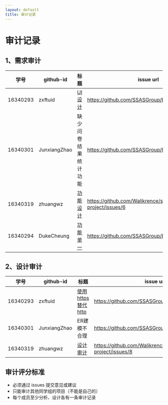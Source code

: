```yaml
---
layout: default
title: 审计记录
---
```


# 审计记录

## 1、需求审计

| 学号 | github-id | 标题 | issue url |
|:--:|---|---|---|
| 16340293 | zxftuid |  [UI设计](https://github.com/SSASGroup/Dashboard/issues/5)| https://github.com/SSASGroup/Dashboard/issues/5 |
|16340301|JunxiangZhao|缺少问卷结果统计功能|https://github.com/SSASGroup/Dashboard/issues/1|
|16340319|zhuangwz| [功能设计](https://github.com/Walikrence/swsad-project/issues/6)|https://github.com/Walikrence/swsad-project/issues/6|
|16340294|DukeCheung| [功能单一](https://github.com/SSASGroup/Dashboard/issues/7) | https://github.com/SSASGroup/Dashboard/issues/7|

## 2、设计审计

| 学号 | github-id | 标题 | issue url |
|:--:|---|---|---|
| 16340293 | zxftuid | [使用https替代http](https://github.com/SSASGroup/Dashboard/issues/4) | https://github.com/SSASGroup/Dashboard/issues/4|
|16340301|JunxiangZhao|ER建模不合理|https://github.com/SSASGroup/Dashboard/issues/2|
|16340319|zhuangwz|[设计审计](https://github.com/Walikrence/swsad-project/issues/8)|https://github.com/Walikrence/swsad-project/issues/8|

## 审计评分标准

* 必须通过 issues 提交意见或建议
* 只能审计其他同学组的项目（不能是自己的）
* 每个成员至少分析、设计各有一条审计记录


